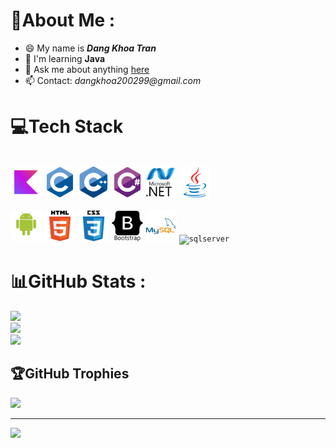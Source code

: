 <!-- ✨**ABOUT ME**✨


- 😄 My name is **_Dang Khoa Tran_**
- 🔭 I'm learning **Java**
- 💬 Ask me about anything [here ](https://github.com/DGKA9/dgka9/issues)
- 📫 Contact: _dangkhoa200299@gmail.com_
<!-- - ⚡ Fun fact: ... -->
<!-- - 🌱 I’m currently learning ...
- 👯 I’m looking to collaborate on ...
- 🤔 I’m looking for help with ... -->

# 💫About Me :

- 😄 My name is **_Dang Khoa Tran_**
- 🔭 I'm learning **Java**
- 💬 Ask me about anything [here ](https://github.com/DGKA9/dgka9/issues)
- 📫 Contact: _dangkhoa200299@gmail.com_

# 💻Tech Stack
<br>
<code><img height="50" alt="kotlin" src="https://raw.githubusercontent.com/devicons/devicon/master/icons/kotlin/kotlin-original.svg"></code>
<code><img height="50" alt="c" src="https://raw.githubusercontent.com/devicons/devicon/master/icons/c/c-original.svg"></code>
<code><img height="50" alt="cplusplus" src="https://raw.githubusercontent.com/devicons/devicon/master/icons/cplusplus/cplusplus-original.svg"></code>
<code><img height="50" alt="csharp" src="https://raw.githubusercontent.com/devicons/devicon/master/icons/csharp/csharp-original.svg"></code>
<code><img height="50" alt="dotnet" src="https://raw.githubusercontent.com/devicons/devicon/master/icons/dot-net/dot-net-original-wordmark.svg"></code>
<code><img height="50" alt="java" src="https://raw.githubusercontent.com/devicons/devicon/master/icons/java/java-original.svg"></code>
<br><br>
<code><img height="50" alt="android" src="https://raw.githubusercontent.com/devicons/devicon/master/icons/android/android-original-wordmark.svg"></code>
<code><img height="50" alt="html" src="https://raw.githubusercontent.com/devicons/devicon/master/icons/html5/html5-original-wordmark.svg"></code>
<code><img height="50" alt="css" src="https://raw.githubusercontent.com/devicons/devicon/master/icons/css3/css3-original-wordmark.svg"></code>
<code><img height="50" alt="bootstrap" src="https://raw.githubusercontent.com/devicons/devicon/master/icons/bootstrap/bootstrap-plain-wordmark.svg"></code>
<code><img height="50" alt="mysql" src="https://raw.githubusercontent.com/devicons/devicon/master/icons/mysql/mysql-original-wordmark.svg"></code>
<code><img height="50" alt="sqlserver" src="https://www.svgrepo.com/show/303229/microsoft-sql-server-logo.svg"></code>
<br>

# 📊GitHub Stats :

![](https://github-readme-stats.vercel.app/api?username=DGKA9&theme=gotham&hide_border=true&include_all_commits=true&count_private=true)<br/>
![](https://github-readme-streak-stats.herokuapp.com/?user=DGKA9&theme=gotham&hide_border=true)<br/>
![](https://github-readme-stats.vercel.app/api/top-langs/?username=DGKA9&theme=gotham&hide_border=true&include_all_commits=true&count_private=true&layout=compact)

## 🏆GitHub Trophies
![](https://github-trophies.vercel.app/?username=DGKA9&theme=radical&no-frame=false&no-bg=false&margin-w=4)

---
[![](https://visitcount.itsvg.in/api?id=DGKA9&icon=5&color=1110)](https://visitcount.itsvg.in)
